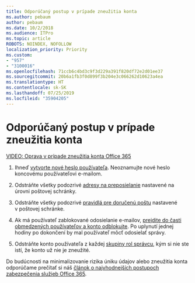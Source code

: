 ```yaml
---
title: Odporúčaný postup v prípade zneužitia konta
ms.author: pebaum
author: pebaum
ms.date: 10/2/2018
ms.audience: ITPro
ms.topic: article
ROBOTS: NOINDEX, NOFOLLOW
localization_priority: Priority
ms.custom:
- "957"
- "3100016"
ms.openlocfilehash: 71ccb6c4bd3c9f3d229a391f820df72e2d01ee37
ms.sourcegitcommit: 20b6a1fb3f0d899f3b204e3c066262d10623a4ea
ms.translationtype: HT
ms.contentlocale: sk-SK
ms.lasthandoff: 07/25/2019
ms.locfileid: "35904205"
---
```

# <a name="recommended-steps-to-take-if-an-account-is-compromised"></a>Odporúčaný postup v prípade zneužitia konta

[VIDEO: Oprava v prípade zneužitia konta Office 365](https://www.microsoft.com/videoplayer/embed/RE2jvOb?pid=ocpVideo0-innerdiv-oneplayer&amp;postJsllMsg=true&amp;maskLevel=20&amp;autoplay=true)
  
1. Ihneď [vytvorte nové heslo používateľa](https://support.office.com/article/7a5d073b-7fae-4aa5-8f96-9ecd041aba9c). Neoznamujte nové heslo koncovému používateľovi e-mailom.

2. Odstráňte všetky podozrivé [adresy na preposielanie](https://support.office.com/article/ab5eb117-0f22-4fa7-a662-3a6bdb0add74) nastavené na úrovni poštovej schránky.

3. Odstráňte všetky podozrivé [pravidlá pre doručenú poštu](https://support.office.com/article/1433E3A0-7FB0-4999-B536-50E05CB67FED) nastavené v poštovej schránke.

4. Ak má používateľ zablokované odosielanie e-mailov, [prejdite do časti obmedzených používateľov a konto odblokujte](https://protection.office.com/?hash=/restrictedusers). Po uplynutí jednej hodiny po dokončení by mal používateľ môcť odosielať správy.

5. Odstráňte konto používateľa z každej [skupiny rol správcu](https://support.office.com/article/eac4d046-1afd-4f1a-85fc-8219c79e1504), kým si nie ste istí, že konto už nie je zneužité.

Do budúcnosti na minimalizovanie rizika úniku údajov alebo zneužitia konta odporúčame prečítať si náš [článok o najvhodnejších postupoch zabezpečenia služieb Office 365](https://support.office.com/article/9295e396-e53d-49b9-ae9b-0b5828cdedc3).
  